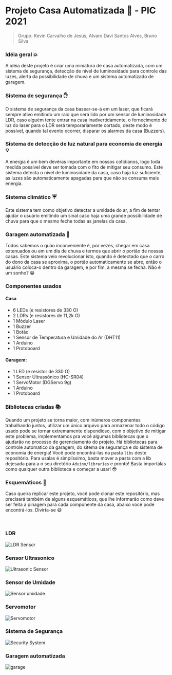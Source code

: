 # Projeto Casa Automatizada :house_with_garden: - PIC 2021

> Grupo: Kevin Carvalho de Jesus, Alvaro Davi Santos Alves, Bruno Silva

### Idéia geral :boom:

A idéia deste projeto é criar uma miniatura de casa automatizada, com um sistema de segurança, detecção de nível de luminosidade
para controle das luzes, alerta da possibilidade de chuva e um sistema automatizado de garagem.

### Sistema de segurança :hand:

O sistema de segurança da casa basear-se-á em um laser, que ficará sempre ativo emitindo um raio que será lido por um
sensor de luminosidade LDR, caso alguém tente entrar na casa inadvertidamente, o fornecimento de luz do laser para o LDR
será temporariamente cortado, deste modo é possível, quando tal evento ocorrer, disparar os alarmes da casa (Buzzers).

### Sistema de detecção de luz natural para economia de energia :bulb:

A energia é um bem devéras importante em nossos cotidianos, logo toda medida possível deve ser tomada com o fito de mitigar
seu consumo. Este sistema detecta o nível de luminosidade da casa, caso haja luz suficiente, as luzes são automaticamente
apagadas para que não se consuma mais energia.

### Sistema climático :umbrella:

Este sistema tem como objetivo detectar a umidade do ar, a fim de tentar ajudar o usuário emitindo um sinal caso haja uma grande possibilidade de chuva para que o mesmo feche todas as janelas da casa.

### Garagem automatizada :red_car:

Todos sabemos o quão inconveniente é, por vezes, chegar em casa extenuados ou em um dia de chuva e termos que abrir o portão
de nossas casas. Este sistema veio revolucionar isto, quando é detectado que o carro do dono da casa se aproxima, o portão automaticamente se abre, então o usuário coloca-o dentro da garagem, e por fim, a mesma se fecha. Não é um sonho? :grin:

### Componentes usados

#### Casa

- 6 LEDs (e resistores de 330 O)
- 2 LDRs (e resistores de 11,2k O)
- 1 Módulo Laser
- 1 Buzzer
- 1 Botão
- 1 Sensor de Temperatura e Umidade do Ar (DHT11)
- 1 Arduino
- 1 Protoboard

#### Garagem:

- 1 LED (e resistor de 330 O)
- 1 Sensor Ultrassônico (HC-SR04)
- 1 ServoMotor (DGServo 9g)
- 1 Arduino
- 1 Protoboard

### Bibliotecas criadas :books:

Quando um projeto se torna maior, com inúmeros componentes trabalhando juntos, utilizar um único arquivo para armazenar
todo o código usado pode se tornar extremamente dispendioso, com o objetivo de mitigar este problema, implementamos pra você
algumas bibliotecas que o ajudarão no processo de gerenciamento do projeto. Há bibliotecas para controle automatico da garagem,
do sitema de segurança e do sistema de economia de energia! Você pode encontrá-las na pasta `libs` deste repositório. Para usálas é
simplíssimo, basta mover a pasta com a lib dejesada para a o seu diretório `Aduino/libraries` e pronto! Basta importálas como qualquer
outra biblioteca e começar a usar! :flushed:

### Esquemáticos :bookmark_tabs:

Caso queira replicar este projeto, você pode clonar este repositório, mas precisará também de alguns esquemáticos, que lhe informarão como deve ser feita a pinagem para cada componente da casa, abaixo você pode encontrá-los. Divirta-se :smile:

<br>

### LDR

![LDR Sensor](https://github.com/KPMGE/Projeto-Casa-Automatizada/blob/kevin-branch/tests/img/LRD_test.jpeg?raw=true)

### Sensor Ultrasonico

![Ultrasonic Sensor](https://github.com/KPMGE/Projeto-Casa-Automatizada/blob/kevin-branch/tests/img/SensorUltrassonico_test.jpeg?raw=true)

### Sensor de Umidade

![Sensor umidade](https://github.com/KPMGE/Projeto-Casa-Automatizada/blob/kevin-branch/tests/img/SensorUmidade_test.jpg?raw=true)

### Servomotor

![Servomotor](https://github.com/KPMGE/Projeto-Casa-Automatizada/blob/kevin-branch/tests/img/ServoMotor_test.jpeg?raw=true)

### Sistema de Segurança

![Security System](https://github.com/KPMGE/Projeto-Casa-Automatizada/blob/kevin-branch/tests/img/Light-Sensor.png?raw=true)

### Garagem automatizada

![garage](https://github.com/KPMGE/Projeto-Casa-Automatizada/blob/kevin-branch/tests/img/garage-controller.png?raw=true)
